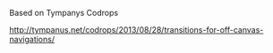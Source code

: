 Based on Tympanys Codrops

http://tympanus.net/codrops/2013/08/28/transitions-for-off-canvas-navigations/

